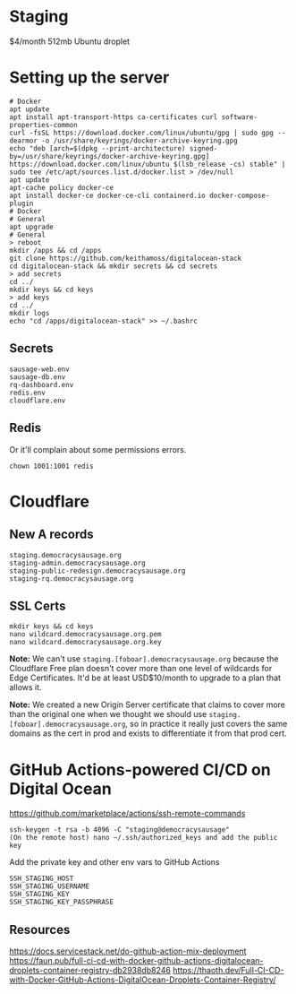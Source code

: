 # Staging

$4/month 512mb Ubuntu droplet

# Setting up the server

```
# Docker
apt update
apt install apt-transport-https ca-certificates curl software-properties-common
curl -fsSL https://download.docker.com/linux/ubuntu/gpg | sudo gpg --dearmor -o /usr/share/keyrings/docker-archive-keyring.gpg
echo "deb [arch=$(dpkg --print-architecture) signed-by=/usr/share/keyrings/docker-archive-keyring.gpg] https://download.docker.com/linux/ubuntu $(lsb_release -cs) stable" | sudo tee /etc/apt/sources.list.d/docker.list > /dev/null
apt update
apt-cache policy docker-ce
apt install docker-ce docker-ce-cli containerd.io docker-compose-plugin
# Docker
# General
apt upgrade
# General
> reboot
mkdir /apps && cd /apps
git clone https://github.com/keithamoss/digitalocean-stack
cd digitalocean-stack && mkdir secrets && cd secrets
> add secrets
cd ../
mkdir keys && cd keys
> add keys
cd ../
mkdir logs
echo "cd /apps/digitalocean-stack" >> ~/.bashrc
```

## Secrets

```
sausage-web.env
sausage-db.env
rq-dashboard.env
redis.env
cloudflare.env
```

## Redis

Or it'll complain about some permissions errors.

```
chown 1001:1001 redis
```

# Cloudflare

## New A records

```
staging.democracysausage.org
staging-admin.democracysausage.org
staging-public-redesign.democracysausage.org
staging-rq.democracysausage.org
```

## SSL Certs

```
mkdir keys && cd keys
nano wildcard.democracysausage.org.pem
nano wildcard.democracysausage.org.key
```

**Note:** We can't use `staging.[foboar].democracysausage.org` because the Cloudflare Free plan doesn't cover more than one level of wildcards for Edge Certificates. It'd be at least USD$10/month to upgrade to a plan that allows it.

**Note:** We created a new Origin Server certificate that claims to cover more than the original one when we thought we should use `staging.[foboar].democracysausage.org`, so in practice it really just covers the same domains as the cert in prod and exists to differentiate it from that prod cert.

# GitHub Actions-powered CI/CD on Digital Ocean

https://github.com/marketplace/actions/ssh-remote-commands

```
ssh-keygen -t rsa -b 4096 -C "staging@democracysausage"
(On the remote host) nano ~/.ssh/authorized_keys and add the public key
```

Add the private key and other env vars to GitHub Actions

```
SSH_STAGING_HOST
SSH_STAGING_USERNAME
SSH_STAGING_KEY
SSH_STAGING_KEY_PASSPHRASE
```

## Resources

https://docs.servicestack.net/do-github-action-mix-deployment
https://faun.pub/full-ci-cd-with-docker-github-actions-digitalocean-droplets-container-registry-db2938db8246
https://thaoth.dev/Full-CI-CD-with-Docker-GitHub-Actions-DigitalOcean-Droplets-Container-Registry/
